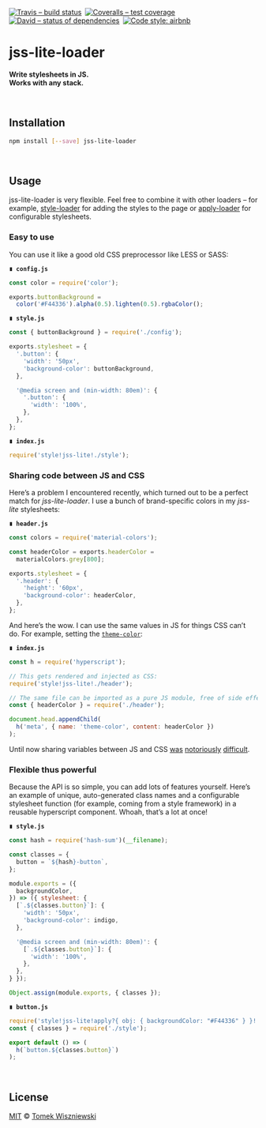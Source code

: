 [![Travis – build status
](https://img.shields.io/travis/tomekwi/jss-lite-loader/master.svg?style=flat-square
)](https://travis-ci.org/tomekwi/jss-lite-loader
) [![Coveralls – test coverage
](https://img.shields.io/coveralls/tomekwi/jss-lite-loader.svg?style=flat-square
)](https://coveralls.io/r/tomekwi/jss-lite-loader
) [![David – status of dependencies
](https://img.shields.io/david/tomekwi/jss-lite-loader.svg?style=flat-square
)](https://david-dm.org/tomekwi/jss-lite-loader
) [![Code style: airbnb
](https://img.shields.io/badge/code%20style-airbnb-777777.svg?style=flat-square
)](https://github.com/airbnb/javascript
)




# jss-lite-loader

**Write stylesheets in JS.  
Works with any stack.**




<a id="/installation"></a>&nbsp;

## Installation

```sh
npm install [--save] jss-lite-loader
```




<a id="/usage"></a>&nbsp;

## Usage

jss-lite-loader is very flexible. Feel free to combine it with other loaders – for example, [style-loader](https://github.com/webpack/style-loader) for adding the styles to the page or [apply-loader](https://github.com/mogelbrod/apply-loader) for configurable stylesheets.

<a id="/usage/simple"></a>

### Easy to use

You can use it like a good old CSS preprocessor like LESS or SASS:

**`∎ config.js`**

```js
const color = require('color');

exports.buttonBackground =
  color('#F44336').alpha(0.5).lighten(0.5).rgbaColor();
```

**`∎ style.js`**

```js
const { buttonBackground } = require('./config');

exports.stylesheet = {
  '.button': {
    'width': '50px',
    'background-color': buttonBackground,
  },

  '@media screen and (min-width: 80em)': {
    '.button': {
      'width': '100%',
    },
  },
};
```

**`∎ index.js`**

```js
require('style!jss-lite!./style');
```

<a id="/usage/code-sharing"></a>

### Sharing code between JS and CSS

Here’s a problem I encountered recently, which turned out to be a perfect match for *jss-lite-loader*. I use a bunch of brand-specific colors in my *jss-lite* stylesheets:

**`∎ header.js`**

```js
const colors = require('material-colors');

const headerColor = exports.headerColor =
  materialColors.grey[800];

exports.stylesheet = {
  '.header': {
    'height': '60px',
    'background-color': headerColor,
  },
};
```

And here’s the wow. I can use the same values in JS for things CSS can’t do. For example, setting the [`theme-color`](https://developers.google.com/web/updates/2014/11/Support-for-theme-color-in-Chrome-39-for-Android):

**`∎ index.js`**

```js
const h = require('hyperscript');

// This gets rendered and injected as CSS:
require('style!jss-lite!./header');

// The same file can be imported as a pure JS module, free of side effects:
const { headerColor } = require('./header');

document.head.appendChild(
  h('meta', { name: 'theme-color', content: headerColor })
);
```

Until now sharing variables between JS and CSS [was](http://www.ericponto.com/blog/2014/09/17/share-css-variables-with-javascript/) [notoriously](http://stackoverflow.com/a/5885372/2816199) [difficult](https://github.com/7sempra/rosetta).

<a id="/usage/powerful"></a>

### Flexible thus powerful

Because the API is so simple, you can add lots of features yourself. Here’s an example of unique, auto-generated class names and a configurable stylesheet function (for example, coming from a style framework) in a reusable hyperscript component. Whoah, that’s a lot at once!

**`∎ style.js`**

```js
const hash = require('hash-sum')(__filename);

const classes = {
  button = `${hash}-button`,
};

module.exports = ({
  backgroundColor,
}) => ({ stylesheet: {
  [`.${classes.button}`]: {
    'width': '50px',
    'background-color': indigo,
  },

  '@media screen and (min-width: 80em)': {
    [`.${classes.button}`]: {
      'width': '100%',
    },
  },
} });

Object.assign(module.exports, { classes });
```

**`∎ button.js`**

```js
require('style!jss-lite!apply?{ obj: { backgroundColor: "#F44336" } }!./style');
const { classes } = require('./style');

export default () => (
  h(`button.${classes.button}`)
);
```




<a id="/license"></a>&nbsp;

## License

[MIT](./License.md) © [Tomek Wiszniewski](https://github.com/tomekwi)
